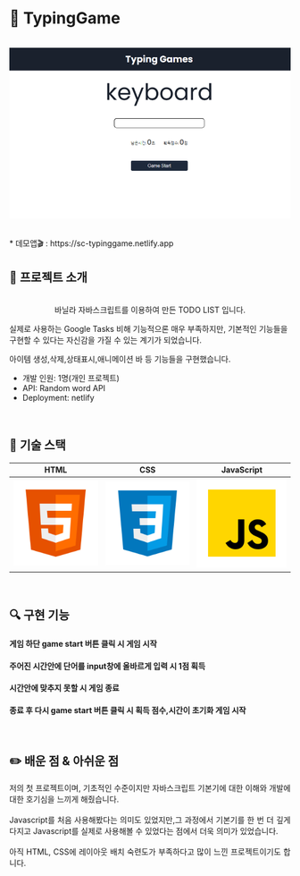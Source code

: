# 🚩 TypingGame
<p align="center">
  <br>
  <img src="/ReadMe_images/typingGame.PNG">
  <br>
</p>
  <br>
* 데모앱🎬 : https://sc-typinggame.netlify.app
  <br>
  
## 📌 프로젝트 소개

<p align="center">
  <br>
바닐라 자바스크립트를 이용하여 만든 TODO LIST 입니다.

실제로 사용하는 Google Tasks 비해 기능적으론 매우 부족하지만, 기본적인 기능들을 구현할 수 있다는 자신감을 가질 수 있는 계기가 되었습니다.

아이템 생성,삭제,상태표시,애니메이션 바 등 기능들을 구현했습니다.

* 개발 인원: 1명(개인 프로젝트)
* API: Random word API
* Deployment: netlify
</p>

<br>

## 🔨 기술 스택

|    HTML    |     CSS    |  JavaScript  |
| :--------: | :--------: |   :------:   |
|   ![html]  |   ![css]   |    ![js]     |

<br>

## 🔍 구현 기능

#### 게임 하단 game start 버튼 클릭 시 게임 시작

#### 주어진 시간안에 단어를 input창에 올바르게 입력 시 1점 획득

#### 시간안에 맞추지 못할 시 게임 종료

#### 종료 후 다시 game start 버튼 클릭 시 획득 점수,시간이 초기화 게임 시작

<br>

## ✏️ 배운 점 & 아쉬운 점

<p align="justify">
저의 첫 프로젝트이며, 기초적인 수준이지만 자바스크립트 기본기에 대한 이해와 개발에 대한 호기심을 느끼게 해줬습니다.<br><br>
Javascript를 처음 사용해봤다는 의미도 있었지만,그 과정에서 기본기를 한 번 더 깊게 다지고 Javascript를 실제로 사용해볼 수 있었다는 점에서 더욱 의미가 있었습니다.<br><br>
아직 HTML, CSS에 레이아웃 배치 숙련도가 부족하다고 많이 느낀 프로젝트이기도 합니다.
</p>

<br>


<!-- Stack Icon Refernces -->

[html]: /ReadMe_images/html.svg
[css]: /ReadMe_images/css.svg
[js]: /ReadMe_images/javascript.svg


